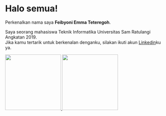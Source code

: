 # Halo semua! 

Perkenalkan nama saya **Feibyoni Emma Teteregoh**.

Saya seorang mahasiswa Teknik Informatika Universitas Sam Ratulangi Angkatan 2019.  
Jika kamu tertarik untuk berkenalan denganku, silakan ikuti akun [Linkedin](https://www.linkedin.com/in/feibyoni-teteregoh-49431b189)ku ya.

<p align="left">
<a href="https://github.com/fyonim">
  <img height="180em" src="https://github-readme-stats-eight-theta.vercel.app/api?username=fyonim&show_icons=true&theme=algolia&include_all_commits=true&count_private=true"/>
  <img height="180em" src="https://github-readme-stats-eight-theta.vercel.app/api/top-langs/?username=fyonim&layout=compact&langs_count=8&theme=algolia"/>
</a>
</p>
